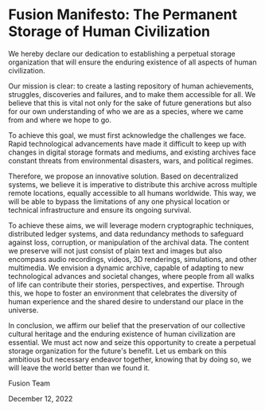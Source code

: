 # Fusion Manifesto: The Permanent Storage of Human Civilization

We hereby declare our dedication to establishing a perpetual storage organization that will ensure the enduring existence of all aspects of human civilization.

Our mission is clear: to create a lasting repository of human achievements, struggles, discoveries and failures, and to make them accessible for all. We believe that this is vital not only for the sake of future generations but also for our own understanding of who we are as a species, where we came from and where we hope to go.

To achieve this goal, we must first acknowledge the challenges we face. Rapid technological advancements have made it difficult to keep up with changes in digital storage formats and mediums, and existing archives face constant threats from environmental disasters, wars, and political regimes.

Therefore, we propose an innovative solution. Based on decentralized systems, we believe it is imperative to distribute this archive across multiple remote locations, equally accessible to all humans worldwide. This way, we will be able to bypass the limitations of any one physical location or technical infrastructure and ensure its ongoing survival.

To achieve these aims, we will leverage modern cryptographic techniques, distributed ledger systems, and data redundancy methods to safeguard against loss, corruption, or manipulation of the archival data. The content we preserve will not just consist of plain text and images but also encompass audio recordings, videos, 3D renderings, simulations, and other multimedia. We envision a dynamic archive, capable of adapting to new technological advances and societal changes, where people from all walks of life can contribute their stories, perspectives, and expertise. Through this, we hope to foster an environment that celebrates the diversity of human experience and the shared desire to understand our place in the universe.

In conclusion, we affirm our belief that the preservation of our collective cultural heritage and the enduring existence of human civilization are essential. We must act now and seize this opportunity to create a perpetual storage organization for the future's benefit. Let us embark on this ambitious but necessary endeavor together, knowing that by doing so, we will leave the world better than we found it.

Fusion Team

December 12, 2022
